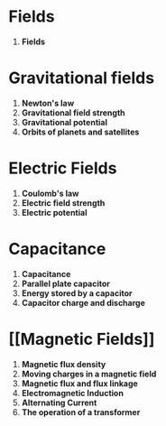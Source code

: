 # Fields
1. **Fields**

# Gravitational fields
1. **Newton's law**
2. **Gravitational field strength**
3. **Gravitational potential**
4. **Orbits of planets and satellites**

# Electric Fields
1. **Coulomb's law**
2. **Electric field strength**
3. **Electric potential**

# Capacitance
1. **Capacitance**
2. **Parallel plate capacitor**
3. **Energy stored by a capacitor**
4. **Capacitor charge and discharge**

# [[Magnetic Fields]]
1. **Magnetic flux density**
2. **Moving charges in a magnetic field**
3. **Magnetic flux and flux linkage**
4. **Electromagnetic Induction**
5. **Alternating Current**
6. **The operation of a transformer**